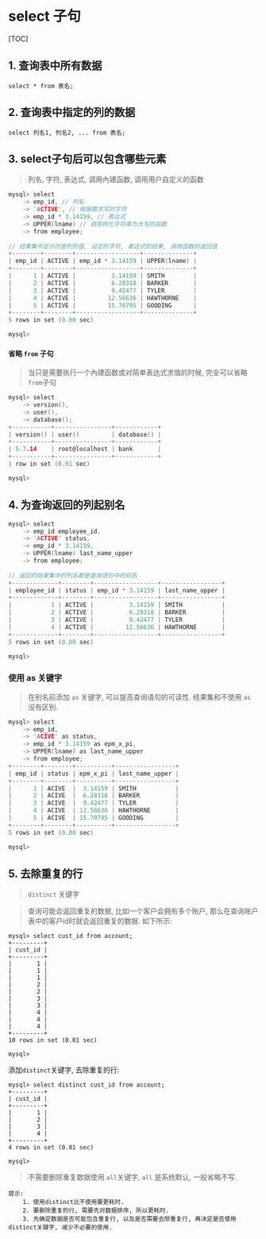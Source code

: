 # select 子句
[TOC]

## 1. 查询表中所有数据
`select * from 表名;`
## 2. 查询表中指定的列的数据
`select 列名1, 列名2, ... from 表名;`

## 3. select子句后可以包含哪些元素
> 列名, 字符, 表达式, 调用內建函数, 调用用户自定义的函数

```c
mysql> select 
    -> emp_id, // 列名
    -> 'ACTIVE', // 根据需求写的字符
    -> emp_id * 3.14159, // 表达式
    -> UPPER(lname) // 调用转化字符串为大写的函数
    -> from employee;
    
// 结果集中显示的是列的值, 设定的字符, 表达式的结果, 调用函数的返回值
+--------+--------+------------------+--------------+
| emp_id | ACTIVE | emp_id * 3.14159 | UPPER(lname) |
+--------+--------+------------------+--------------+
|      1 | ACTIVE |          3.14159 | SMITH        |
|      2 | ACTIVE |          6.28318 | BARKER       |
|      3 | ACTIVE |          9.42477 | TYLER        |
|      4 | ACTIVE |         12.56636 | HAWTHORNE    |
|      5 | ACTIVE |         15.70795 | GOODING      |
+--------+--------+------------------+--------------+
5 rows in set (0.00 sec)

mysql> 
```

#### 省略 `from` 子句
> 当只是需要执行一个內建函数或对简单表达式求值的时候, 完全可以省略`from`子句

```c
mysql> select
    -> version(),
    -> user(),
    -> database();
+-----------+----------------+------------+
| version() | user()         | database() |
+-----------+----------------+------------+
| 5.7.14    | root@localhost | bank       |
+-----------+----------------+------------+
1 row in set (0.01 sec)

mysql> 
```



## 4. 为查询返回的列起别名

```c
mysql> select
    -> emp_id employee_id, 
    -> 'ACTIVE' status,
    -> emp_id * 3.14159,
    -> UPPER(lname) last_name_upper
    -> from employee;
    
// 返回的结果集中的列名都是查询语句中的别名
+-------------+--------+------------------+-----------------+
| employee_id | status | emp_id * 3.14159 | last_name_upper |
+-------------+--------+------------------+-----------------+
|           1 | ACTIVE |          3.14159 | SMITH           |
|           2 | ACTIVE |          6.28318 | BARKER          |
|           3 | ACTIVE |          9.42477 | TYLER           |
|           4 | ACTIVE |         12.56636 | HAWTHORNE       |
+-------------+--------+------------------+-----------------+
5 rows in set (0.00 sec)

mysql> 

```



### 使用 as 关键字
> 在别名前添加 `as` 关键字, 可以提高查询语句的可读性.
> 结果集和不使用 `as` 没有区别. 

```c
mysql> select 
    -> emp_id,
    -> 'ACIVE' as status,
    -> emp_id * 3.14159 as epm_x_pi,
    -> UPPER(lname) as last_name_upper
    -> from employee;
+--------+--------+----------+-----------------+
| emp_id | status | epm_x_pi | last_name_upper |
+--------+--------+----------+-----------------+
|      1 | ACIVE  |  3.14159 | SMITH           |
|      2 | ACIVE  |  6.28318 | BARKER          |
|      3 | ACIVE  |  9.42477 | TYLER           |
|      4 | ACIVE  | 12.56636 | HAWTHORNE       |
|      5 | ACIVE  | 15.70795 | GOODING         |
+--------+--------+----------+-----------------+
5 rows in set (0.00 sec)

mysql> 

```


## 5. 去除重复的行
> `distinct` 关键字

> 查询可能会返回重复的数据, 比如一个客户会拥有多个账户, 那么在查询账户表中的客户id时就会返回重复的数据. 如下所示: 

```
mysql> select cust_id from account;
+---------+
| cust_id |
+---------+
|       1 |
|       1 |
|       1 |
|       2 |
|       2 |
|       3 |
|       3 |
|       4 |
|       4 |
|       4 |
+---------+
10 rows in set (0.01 sec)

mysql> 
```

添加`distinct`关键字, 去除重复的行: 
```
mysql> select distinct cust_id from account;
+---------+
| cust_id |
+---------+
|       1 |
|       2 |
|       3 |
|       4 |
+---------+
4 rows in set (0.01 sec)

mysql> 
```

> 不需要删除重复数据使用 `all`关键字, `all` 是系统默认, 一般省略不写.

```
提示: 
	1. 使用distinct比不使用要更耗时.
	2. 要删除重复的行, 需要先对数据排序, 所以更耗时.
	3. 先确定数据是否可能包含重复行, 以及是否需要去除重复行, 再决定是否使用distinct关键字, 减少不必要的使用.
	
```







